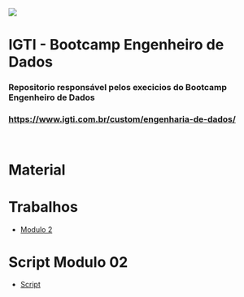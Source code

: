 ![](https://www.igti.com.br/wp-content/themes/wp-bootstrap-4/assets/images/logos/logo-green.png)
# IGTI - Bootcamp Engenheiro de Dados

### Repositorio responsável pelos execicios do Bootcamp Engenheiro de Dados

### https://www.igti.com.br/custom/engenharia-de-dados/

<br>

# Material

# Trabalhos
- [Modulo 2](./Trabalho/README.md)

# Script Modulo 02
- [Script](https://drive.google.com/drive/u/0/folders/1sqgGG2eNmrr_39pRPUKY095-A10_cnnQ)